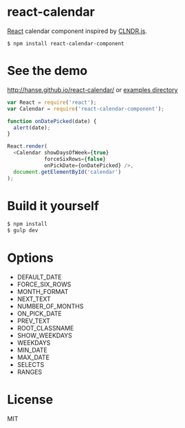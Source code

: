 # react-calendar

[React](http://facebook.github.io/react/) calendar component inspired by [CLNDR.js](http://kylestetz.github.io/CLNDR/).

```
$ npm install react-calendar-component
```

# See the demo
http://hanse.github.io/react-calendar/
or [examples directory](https://github.com/fiskus/react-calendar/blob/master/examples/basic/main.js)

```js
var React = require('react');
var Calendar = require('react-calendar-component');

function onDatePicked(date) {
  alert(date);
}

React.render(
  <Calendar showDaysOfWeek={true}
            forceSixRows={false}
            onPickDate={onDatePicked} />,
  document.getElementById('calendar')
);
```


# Build it yourself

```bash
$ npm install
$ gulp dev
```

# Options

* DEFAULT_DATE
* FORCE_SIX_ROWS
* MONTH_FORMAT
* NEXT_TEXT
* NUMBER_OF_MONTHS
* ON_PICK_DATE
* PREV_TEXT
* ROOT_CLASSNAME
* SHOW_WEEKDAYS
* WEEKDAYS
* MIN_DATE
* MAX_DATE
* SELECTS
* RANGES

# License
MIT
